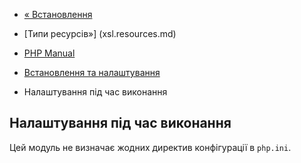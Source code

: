 - [« Встановлення](xsl.installation.md)
- [Типи ресурсів»] (xsl.resources.md)

- [PHP Manual](index.md)
- [Встановлення та налаштування](xsl.setup.md)
- Налаштування під час виконання

## Налаштування під час виконання

Цей модуль не визначає жодних директив конфігурації в `php.ini`.
